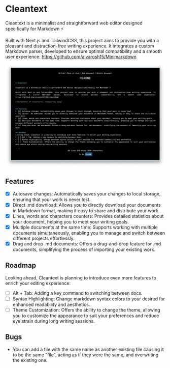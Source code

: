 # Cleantext

Cleantext is a minimalist and straightforward web editor designed specifically for Markdown ⚡ 

Built with Next.js and TailwindCSS, this project aims to provide you with a pleasant and distraction-free writing experience. It integrates a custom Markdown parser, developed to ensure optimal compatibility and a smooth user experience: https://github.com/alvarosh15/Minimarkdown

![Screenshot of cleantext](./images/img.png)


## Features
- [x]  Autosave changes: Automatically saves your changes to local storage, ensuring that your work is never lost.
- [x]  Direct .md download: Allows you to directly download your documents in Markdown format, making it easy to share and distribute your work.
- [x]  Lines, words and characters counters: Provides detailed statistics about your document, helping you to meet your writing goals.
- [x]  Multiple documents at the same time: Supports working with multiple documents simultaneously, enabling you to manage and switch between different projects effortlessly.
- [x]  Drag and drop .md documents: Offers a drag-and-drop feature for .md documents, simplifying the process of importing your existing work.

## Roadmap
Looking ahead, Cleantext is planning to introduce even more features to enrich your editing experience:
- [ ]  Alt + Tab: Adding a key command to switching between docs. 
- [ ]  Syntax Highlighting: Change markdown syntax colors to your desired for enhanced readability and aesthetics.
- [ ]  Theme Customization: Offers the ability to change the theme, allowing you to customize the appearance to suit your preferences and reduce eye strain during long writing sessions.

## Bugs
- You can add a file with the same name as another existing file causing it to be the same "file", acting as if they were the same, and overwriting the existing one.

